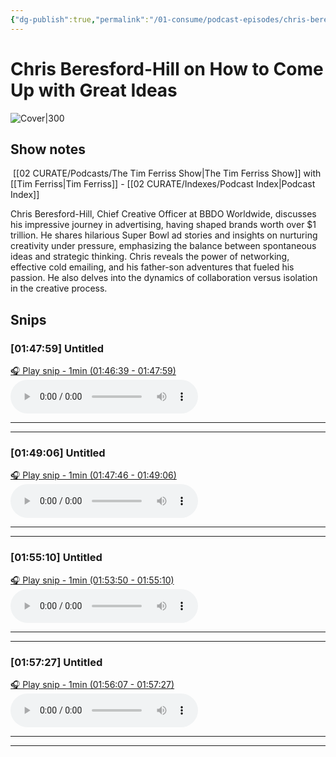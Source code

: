 ```yaml
---
{"dg-publish":true,"permalink":"/01-consume/podcast-episodes/chris-beresford-hill-on-how-to-come-up-with-great-ideas/","tags":["podcasts"]}
---
```


# Chris Beresford-Hill on How to Come Up with Great Ideas

![Cover|300](https://wsrv.nl/?url=https%3A%2F%2Fcontent.production.cdn.art19.com%2Fimages%2F69%2F10%2F10%2Ffb%2F691010fb-625e-4abe-993c-a57228b28dbe%2F91cb53ae0d5dbb379b9dffecf0a772593891d0d09bbe6d90ee746edbdb79e3ec75584f2ceb8260e9f675a90c05419b9b99842a76905b686f0f51c1a9d3e227ab.jpeg&w=300&h=300)

## Show notes

 [[02 CURATE/Podcasts/The Tim Ferriss Show\|The Tim Ferriss Show]] with [[Tim Ferriss\|Tim Ferriss]]  - [[02 CURATE/Indexes/Podcast Index\|Podcast Index]]

Chris Beresford-Hill, Chief Creative Officer at BBDO Worldwide, discusses his impressive journey in advertising, having shaped brands worth over $1 trillion. He shares hilarious Super Bowl ad stories and insights on nurturing creativity under pressure, emphasizing the balance between spontaneous ideas and strategic thinking. Chris reveals the power of networking, effective cold emailing, and his father-son adventures that fueled his passion. He also delves into the dynamics of collaboration versus isolation in the creative process.


## Snips


### [01:47:59] Untitled


[🎧 Play snip - 1min️ (01:46:39 - 01:47:59)](https://share.snipd.com/snip/6b1363a3-4bb8-4170-bb69-c7273f85f734)
<audio controls> <source src="https://rss.art19.com/episodes/5d439c6c-f8d9-4d70-9dc5-5cb108d8b515.mp3?rss_browser=BAhJIgpTbmlwZAY6BkVU--7de01baece82063bda1cca2dc0d698735fdbe34a#t=01:46:39,01:47:59"> </audio>




---




---


### [01:49:06] Untitled


[🎧 Play snip - 1min️ (01:47:46 - 01:49:06)](https://share.snipd.com/snip/06b4505b-4b7b-49d4-9470-b7e0f85fe2cf)
<audio controls> <source src="https://rss.art19.com/episodes/5d439c6c-f8d9-4d70-9dc5-5cb108d8b515.mp3?rss_browser=BAhJIgpTbmlwZAY6BkVU--7de01baece82063bda1cca2dc0d698735fdbe34a#t=01:47:46,01:49:06"> </audio>




---




---


### [01:55:10] Untitled


[🎧 Play snip - 1min️ (01:53:50 - 01:55:10)](https://share.snipd.com/snip/9324fa9a-fa83-490b-b1ce-79726fe7de6c)
<audio controls> <source src="https://rss.art19.com/episodes/5d439c6c-f8d9-4d70-9dc5-5cb108d8b515.mp3?rss_browser=BAhJIgpTbmlwZAY6BkVU--7de01baece82063bda1cca2dc0d698735fdbe34a#t=01:53:50,01:55:10"> </audio>




---




---


### [01:57:27] Untitled


[🎧 Play snip - 1min️ (01:56:07 - 01:57:27)](https://share.snipd.com/snip/8bfadd98-57c8-4f31-8a6c-c5388a31d962)
<audio controls> <source src="https://rss.art19.com/episodes/5d439c6c-f8d9-4d70-9dc5-5cb108d8b515.mp3?rss_browser=BAhJIgpTbmlwZAY6BkVU--7de01baece82063bda1cca2dc0d698735fdbe34a#t=01:56:07,01:57:27"> </audio>




---




---


